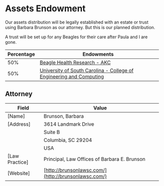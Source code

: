 # Assets Endowment

Our assets distribution will be legally established with an estate or trust using Barbara Brunson as our attorney. But this is our planned distribution.

A trust will be set up for any Beagles for their care after Paula and I are gone.

| Percentage | Endowments |
|------------|------------------|
| 50% | [Beagle Health Research - AKC ](https://www.akcchf.org/) |
| 50% | [University of South Carolina - College of Engineering and Computing](https://sc.planmygift.org/wills-and-living-trusts) |


## Attorney 

| Field | Value |
|-----------|-----------|
| \[Name\]         | Brunson, Barbara |
| \[Address\]      | 3614 Landmark Drive |
|| Suite B |
|| Columbia, SC 29204 |
|| USA |
| \[Law Practice\] | Principal, Law Offices of Barbara E. Brunson |
| \[Website\]      | [http://brunsonlawsc.com/](http://brunsonlawsc.com/) |
